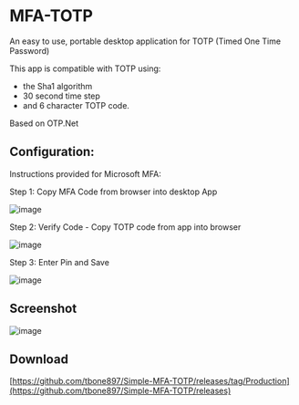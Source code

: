 # MFA-TOTP

An easy to use, portable desktop application for TOTP (Timed One Time Password)

This app is compatible with TOTP using:
 - the Sha1 algorithm
 - 30 second time step
 - and 6 character TOTP code.
 
 Based on OTP.Net 
 
## Configuration:

Instructions provided for Microsoft MFA:


Step 1: Copy MFA Code from browser into desktop App


![image](https://user-images.githubusercontent.com/26629097/218107691-4763674c-7af6-4c4c-aff1-feb2539fa6f8.png)

Step 2: Verify Code - Copy TOTP code from app into browser


![image](https://user-images.githubusercontent.com/26629097/218107715-5192bf31-44e3-4f2f-b35b-cf0ec7facab5.png)

Step 3: Enter Pin and Save


![image](https://user-images.githubusercontent.com/26629097/218107754-115d134c-1066-4aea-826c-c3e02a80ff68.png)


## Screenshot

![image](https://user-images.githubusercontent.com/26629097/218108250-193a20c8-d77d-4a44-9bba-91175d1b125c.png)


## Download
[https://github.com/tbone897/Simple-MFA-TOTP/releases/tag/Production](https://github.com/tbone897/Simple-MFA-TOTP/releases)
